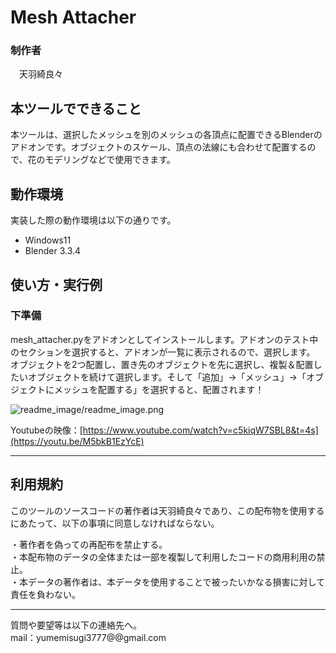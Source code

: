 # Mesh Attacher
  
### 制作者
  　天羽綺良々
  
## 本ツールでできること
本ツールは、選択したメッシュを別のメッシュの各頂点に配置できるBlenderのアドオンです。オブジェクトのスケール、頂点の法線にも合わせて配置するので、花のモデリングなどで使用できます。
  
## 動作環境
実装した際の動作環境は以下の通りです。
- Windows11
- Blender 3.3.4
  

## 使い方・実行例
### 下準備
mesh_attacher.pyをアドオンとしてインストールします。アドオンのテスト中のセクションを選択すると、アドオンが一覧に表示されるので、選択します。
オブジェクトを2つ配置し、置き先のオブジェクトを先に選択し、複製＆配置したいオブジェクトを続けて選択します。そして「追加」->「メッシュ」->「オブジェクトにメッシュを配置する」を選択すると、配置されます！

![readme_image/readme_image.png](ツールの実行結果の画像)

Youtubeの映像：[https://www.youtube.com/watch?v=c5kiqW7SBL8&t=4s](https://youtu.be/M5bkB1EzYcE)

---
## 利用規約
このツールのソースコードの著作者は天羽綺良々であり、この配布物を使用するにあたって、以下の事項に同意しなければならない。  


・著作者を偽っての再配布を禁止する。  
・本配布物のデータの全体または一部を複製して利用したコードの商用利用の禁止。  
・本データの著作者は、本データを使用することで被ったいかなる損害に対して責任を負わない。  

-----------------------------------------------------------------------  

質問や要望等は以下の連絡先へ。  
mail：yumemisugi3777@@gmail.com  
